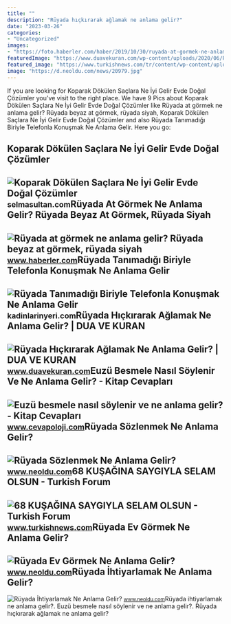 ```yaml
---
title: ""
description: "Rüyada hıçkırarak ağlamak ne anlama gelir?"
date: "2023-03-26"
categories:
- "Uncategorized"
images:
- "https://foto.haberler.com/haber/2019/10/30/ruyada-at-gormek-ne-anlama-gelir-12566959_7097_m.jpg"
featuredImage: "https://www.duavekuran.com/wp-content/uploads/2020/06/Ruyada-Hickirarak-Aglamak-Ne-Anlama-Gelir.jpg"
featured_image: "https://www.turkishnews.com/tr/content/wp-content/uploads/2022/05/deniz-gezmis-68-kusagi.jpg"
image: "https://d.neoldu.com/news/20979.jpg"
---
```


If you are looking for Koparak Dökülen Saçlara Ne İyi Gelir Evde Doğal Çözümler you've visit to the right place. We have 9 Pics about Koparak Dökülen Saçlara Ne İyi Gelir Evde Doğal Çözümler like Rüyada at görmek ne anlama gelir? Rüyada beyaz at görmek, rüyada siyah, Koparak Dökülen Saçlara Ne İyi Gelir Evde Doğal Çözümler and also Rüyada Tanımadığı Biriyle Telefonla Konuşmak Ne Anlama Gelir. Here you go:

Koparak Dökülen Saçlara Ne İyi Gelir Evde Doğal Çözümler
--------------------------------------------------------

 ![Koparak Dökülen Saçlara Ne İyi Gelir Evde Doğal Çözümler](https://selmasultan.com/wp-content/uploads/2020/12/selmasultan-koparak-dokulen-saclar-nedir-neden-olur-maske-tarifleri.jpg) <small>selmasultan.com</small>Rüyada At Görmek Ne Anlama Gelir? Rüyada Beyaz At Görmek, Rüyada Siyah
----------------------------------------------------------------------

 ![Rüyada at görmek ne anlama gelir? Rüyada beyaz at görmek, rüyada siyah](https://foto.haberler.com/haber/2019/10/30/ruyada-at-gormek-ne-anlama-gelir-12566959_7097_m.jpg) <small>www.haberler.com</small>Rüyada Tanımadığı Biriyle Telefonla Konuşmak Ne Anlama Gelir
------------------------------------------------------------

 ![Rüyada Tanımadığı Biriyle Telefonla Konuşmak Ne Anlama Gelir](https://kadinlarinyeri.com/wp-content/uploads/2021/12/Ruyada-Tanimadigi-Biriyle-Telefonla-Konusmak-Ne-Anlama-Gelir.jpg) <small>kadinlarinyeri.com</small>Rüyada Hıçkırarak Ağlamak Ne Anlama Gelir? | DUA VE KURAN
---------------------------------------------------------

 ![Rüyada Hıçkırarak Ağlamak Ne Anlama Gelir? | DUA VE KURAN](https://www.duavekuran.com/wp-content/uploads/2020/06/Ruyada-Hickirarak-Aglamak-Ne-Anlama-Gelir.jpg) <small>www.duavekuran.com</small>Euzü Besmele Nasıl Söylenir Ve Ne Anlama Gelir? - Kitap Cevapları
-----------------------------------------------------------------

 ![Euzü besmele nasıl söylenir ve ne anlama gelir? - Kitap Cevapları](https://www.cevapoloji.com/wp-content/uploads/2023/02/Euzu-besmele-nasil-soylenir-ve-ne-anlama-gelir.jpg) <small>www.cevapoloji.com</small>Rüyada Sözlenmek Ne Anlama Gelir?
---------------------------------

 ![Rüyada Sözlenmek Ne Anlama Gelir?](https://d.neoldu.com/news/20979.jpg) <small>www.neoldu.com</small>68 KUŞAĞINA SAYGIYLA SELAM OLSUN - Turkish Forum
------------------------------------------------

 ![68 KUŞAĞINA SAYGIYLA SELAM OLSUN - Turkish Forum](https://www.turkishnews.com/tr/content/wp-content/uploads/2022/05/deniz-gezmis-68-kusagi.jpg) <small>www.turkishnews.com</small>Rüyada Ev Görmek Ne Anlama Gelir?
---------------------------------

 ![Rüyada Ev Görmek Ne Anlama Gelir?](https://d.neoldu.com/news/63774.jpg) <small>www.neoldu.com</small>Rüyada İhtiyarlamak Ne Anlama Gelir?
------------------------------------

 ![Rüyada İhtiyarlamak Ne Anlama Gelir?](https://d.neoldu.com/news/19064.jpg) <small>www.neoldu.com</small>Rüyada i̇htiyarlamak ne anlama gelir?. Euzü besmele nasıl söylenir ve ne anlama gelir?. Rüyada hıçkırarak ağlamak ne anlama gelir?
